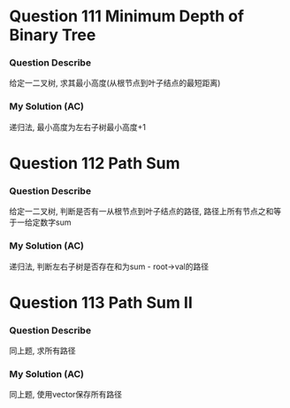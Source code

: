 # Question 111  Minimum Depth of Binary Tree

### Question Describe

给定一二叉树, 求其最小高度(从根节点到叶子结点的最短距离)

### My Solution (AC)

递归法, 最小高度为左右子树最小高度+1

# Question 112  Path Sum

### Question Describe

给定一二叉树, 判断是否有一从根节点到叶子结点的路径, 路径上所有节点之和等于一给定数字sum

### My Solution (AC)

递归法, 判断左右子树是否存在和为sum - root->val的路径

# Question 113  Path Sum II

### Question Describe

同上题, 求所有路径

### My Solution (AC)

同上题, 使用vector保存所有路径
